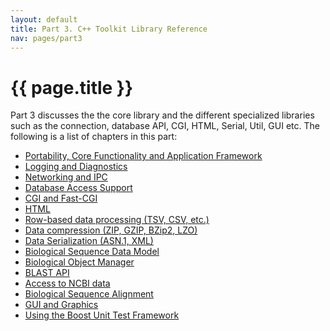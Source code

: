 ```yaml
---
layout: default
title: Part 3. C++ Toolkit Library Reference
nav: pages/part3
---
```



{{ page.title }}
====================================================

Part 3 discusses the the core library and the different specialized libraries such as the connection, database API, CGI, HTML, Serial, Util, GUI etc. The following is a list of chapters in this part:

-   [Portability, Core Functionality and Application Framework](ch_core.html)
-   [Logging and Diagnostics](ch_log.html)
-   [Networking and IPC](ch_conn.html)
-   [Database Access Support](ch_dbapi.html)
-   [CGI and Fast-CGI](ch_cgi.html)
-   [HTML](ch_html.html)
-   [Row-based data processing (TSV, CSV, etc.)](pages/ch_tabular.html)
-   [Data compression (ZIP, GZIP, BZip2, LZO)](pages/ch_compress.html)
-   [Data Serialization (ASN.1, XML)](ch_ser.html)
-   [Biological Sequence Data Model](ch_datamod.html)
-   [Biological Object Manager](ch_objmgr.html)
-   [BLAST API](ch_blast.html)
-   [Access to NCBI data](ch_dataaccess.html)
-   [Biological Sequence Alignment](ch_algoalign.html)
-   [GUI and Graphics](ch_gui.html)
-   [Using the Boost Unit Test Framework](ch_boost.html)


